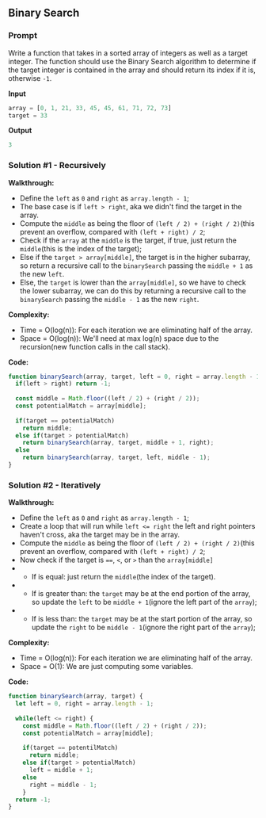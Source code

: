 ## Binary Search

### Prompt

Write a function that takes in a sorted array of integers as well as a target integer. The function should use the Binary Search algorithm to determine if the target integer is contained in the array and should return its index if it is, otherwise `-1`.

**Input**
```js
array = [0, 1, 21, 33, 45, 45, 61, 71, 72, 73]
target = 33
```

**Output**
```js
3
```

### Solution #1 - Recursively

__Walkthrough:__
- Define the `left` as `0` and `right` as `array.length - 1`;
- The base case is if `left > right`, aka we didn't find the target in the array.
- Compute the `middle` as being the floor of `(left / 2) + (right / 2)`(this prevent an overflow, compared with `(left + right) / 2`;
- Check if the `array` at the `middle` is the target, if true, just return the `middle`(this is the index of the target);
- Else if the `target > array[middle]`, the target is in the higher subarray, so return a recursive call to the `binarySearch` passing the `middle + 1` as the new `left`.
- Else, the `target` is lower than the `array[middle]`, so we have to check the lower subarray, we can do this by returning a recursive call to the `binarySearch` passing the `middle - 1` as the new `right`.

__Complexity:__
- Time = O(log(n)): For each iteration we are eliminating half of the array.
- Space = O(log(n)): We'll need at max log(n) space due to the recursion(new function calls in the call stack).

__Code:__

```js
function binarySearch(array, target, left = 0, right = array.length - 1) {
  if(left > right) return -1;
  
  const middle = Math.floor((left / 2) + (right / 2));
  const potentialMatch = array[middle];
	
  if(target == potentialMatch)
    return middle;
  else if(target > potentialMatch)
    return binarySearch(array, target, middle + 1, right);
  else
    return binarySearch(array, target, left, middle - 1);
}
```

### Solution #2 - Iteratively

__Walkthrough:__
- Define the `left` as `0` and `right` as `array.length - 1`;
- Create a loop that will run while `left <= right` the left and right pointers haven't cross, aka the target may be in the array.
- Compute the `middle` as being the floor of `(left / 2) + (right / 2)`(this prevent an overflow, compared with `(left + right) / 2`;
- Now check if the target is `==`, `<`, or `>` than the `array[middle]`
- - If is equal: just return the `middle`(the index of the target).
- - If is greater than: the `target` may be at the end portion of the array, so update the `left` to be `middle + 1`(ignore the left part of the `array`);
- - If is less than: the `target` may be at the start portion of the array, so update the `right` to be `middle - 1`(ignore the right part of the `array`);

__Complexity:__
- Time = O(log(n)): For each iteration we are eliminating half of the array.
- Space = O(1): We are just computing some variables.

__Code:__

```js
function binarySearch(array, target) {
  let left = 0, right = array.length - 1;
  
  while(left <= right) {
    const middle = Math.floor((left / 2) + (right / 2));
    const potentialMatch = array[middle];
    
    if(target == potentilMatch)
      return middle;
    else if(target > potentialMatch)
      left = middle + 1;
    else
      right = middle - 1;
	}
  return -1;
}
```